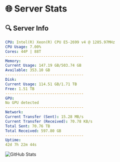 # 🌐 Server Stats
## 🔍 Server Info
```yaml
CPU: Intel(R) Xeon(R) CPU E5-2699 v4 @ 1285.97MHz
CPU Usage: 7.00%
Cores: 44P | 88T
-----------------------------------
Memory:
Current Usage: 147.19 GB/503.74 GB
Available: 353.10 GB
-----------------------------------
Disk:
Current Usage: 114.51 GB/1.71 TB
Free: 1.51 TB
-----------------------------------
GPU:
No GPU detected
-----------------------------------
Network:
Current Transfer (Sent): 15.28 MB/s
Current Transfer (Received): 70.78 KB/s
Total Sent: 70.76 TB
Total Received: 597.80 GB
-----------------------------------
Uptime:
42d 7h 22m 44s
```
![GitHub Stats](https://img.shields.io/badge/Updated-2025-04-19_04:45:33-blue)